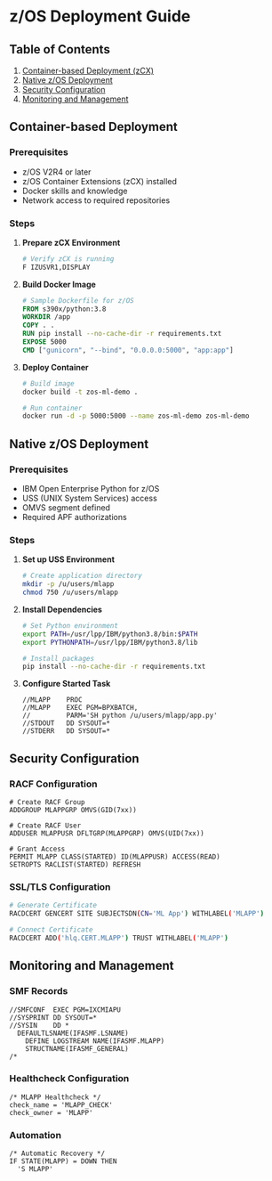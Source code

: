 # z/OS Deployment Guide

## Table of Contents
1. [Container-based Deployment (zCX)](#container-based-deployment)
2. [Native z/OS Deployment](#native-zos-deployment)
3. [Security Configuration](#security-configuration)
4. [Monitoring and Management](#monitoring-and-management)

## Container-based Deployment

### Prerequisites
- z/OS V2R4 or later
- z/OS Container Extensions (zCX) installed
- Docker skills and knowledge
- Network access to required repositories

### Steps

1. **Prepare zCX Environment**
   ```bash
   # Verify zCX is running
   F IZUSVR1,DISPLAY
   ```

2. **Build Docker Image**
   ```dockerfile
   # Sample Dockerfile for z/OS
   FROM s390x/python:3.8
   WORKDIR /app
   COPY . .
   RUN pip install --no-cache-dir -r requirements.txt
   EXPOSE 5000
   CMD ["gunicorn", "--bind", "0.0.0.0:5000", "app:app"]
   ```

3. **Deploy Container**
   ```bash
   # Build image
   docker build -t zos-ml-demo .
   
   # Run container
   docker run -d -p 5000:5000 --name zos-ml-demo zos-ml-demo
   ```

## Native z/OS Deployment

### Prerequisites
- IBM Open Enterprise Python for z/OS
- USS (UNIX System Services) access
- OMVS segment defined
- Required APF authorizations

### Steps

1. **Set up USS Environment**
   ```bash
   # Create application directory
   mkdir -p /u/users/mlapp
   chmod 750 /u/users/mlapp
   ```

2. **Install Dependencies**
   ```bash
   # Set Python environment
   export PATH=/usr/lpp/IBM/python3.8/bin:$PATH
   export PYTHONPATH=/usr/lpp/IBM/python3.8/lib
   
   # Install packages
   pip install --no-cache-dir -r requirements.txt
   ```

3. **Configure Started Task**
   ```jcl
   //MLAPP    PROC
   //MLAPP    EXEC PGM=BPXBATCH,
   //         PARM='SH python /u/users/mlapp/app.py'
   //STDOUT   DD SYSOUT=*
   //STDERR   DD SYSOUT=*
   ```

## Security Configuration

### RACF Configuration
```racf
# Create RACF Group
ADDGROUP MLAPPGRP OMVS(GID(7xx))

# Create RACF User
ADDUSER MLAPPUSR DFLTGRP(MLAPPGRP) OMVS(UID(7xx))

# Grant Access
PERMIT MLAPP CLASS(STARTED) ID(MLAPPUSR) ACCESS(READ)
SETROPTS RACLIST(STARTED) REFRESH
```

### SSL/TLS Configuration
```bash
# Generate Certificate
RACDCERT GENCERT SITE SUBJECTSDN(CN='ML App') WITHLABEL('MLAPP')

# Connect Certificate
RACDCERT ADD('hlq.CERT.MLAPP') TRUST WITHLABEL('MLAPP')
```

## Monitoring and Management

### SMF Records
```jcl
//SMFCONF  EXEC PGM=IXCMIAPU
//SYSPRINT DD SYSOUT=*
//SYSIN    DD *
  DEFAULTLSNAME(IFASMF.LSNAME)
    DEFINE LOGSTREAM NAME(IFASMF.MLAPP)
    STRUCTNAME(IFASMF_GENERAL)
/*
```

### Healthcheck Configuration
```rexx
/* MLAPP Healthcheck */
check_name = 'MLAPP_CHECK'
check_owner = 'MLAPP'
```

### Automation
```automation
/* Automatic Recovery */
IF STATE(MLAPP) = DOWN THEN
  'S MLAPP'
```
